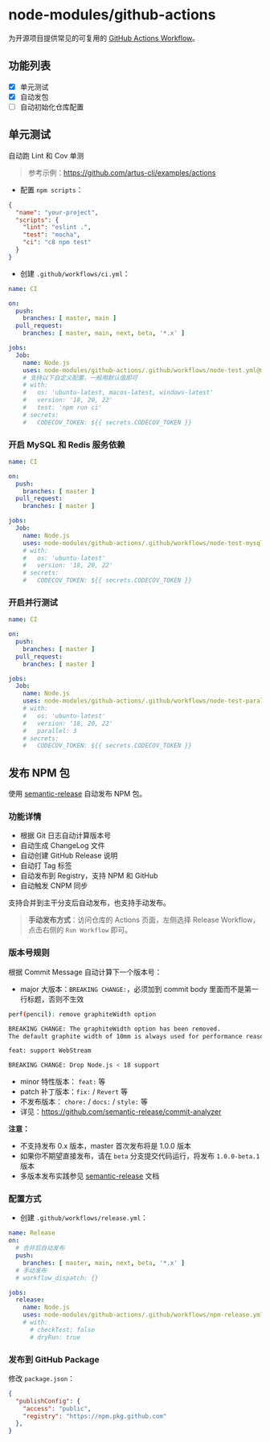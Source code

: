 # node-modules/github-actions

为开源项目提供常见的可复用的 [GitHub Actions Workflow](https://docs.github.com/en/actions/using-workflows/reusing-workflows#using-inputs-and-secrets-in-a-reusable-workflow)。

## 功能列表

- [x] 单元测试
- [x] 自动发包
- [ ] 自动初始化仓库配置

## 单元测试

自动跑 Lint 和 Cov 单测

> 参考示例：<https://github.com/artus-cli/examples/actions>

- 配置 `npm scripts`：

```json
{
  "name": "your-project",
  "scripts": {
    "lint": "eslint .",
    "test": "mocha",
    "ci": "c8 npm test"
  }
}
```

- 创建 `.github/workflows/ci.yml`：

```yaml
name: CI

on:
  push:
    branches: [ master, main ]
  pull_request:
    branches: [ master, main, next, beta, '*.x' ]

jobs:
  Job:
    name: Node.js
    uses: node-modules/github-actions/.github/workflows/node-test.yml@master
    # 支持以下自定义配置，一般用默认值即可
    # with:
    #   os: 'ubuntu-latest, macos-latest, windows-latest'
    #   version: '18, 20, 22'
    #   test: 'npm run ci'
    # secrets:
    #   CODECOV_TOKEN: ${{ secrets.CODECOV_TOKEN }}
```

### 开启 MySQL 和 Redis 服务依赖

```yaml
name: CI

on:
  push:
    branches: [ master ]
  pull_request:
    branches: [ master ]

jobs:
  Job:
    name: Node.js
    uses: node-modules/github-actions/.github/workflows/node-test-mysql.yml@master
    # with:
    #   os: 'ubuntu-latest'
    #   version: '18, 20, 22'
    # secrets:
    #   CODECOV_TOKEN: ${{ secrets.CODECOV_TOKEN }}
```

### 开启并行测试

```yaml
name: CI

on:
  push:
    branches: [ master ]
  pull_request:
    branches: [ master ]

jobs:
  Job:
    name: Node.js
    uses: node-modules/github-actions/.github/workflows/node-test-parallel.yml@master
    # with:
    #   os: 'ubuntu-latest'
    #   version: '18, 20, 22'
    #   parallel: 3
    # secrets:
    #   CODECOV_TOKEN: ${{ secrets.CODECOV_TOKEN }}
```

## 发布 NPM 包

使用 [semantic-release](https://semantic-release.gitbook.io/) 自动发布 NPM 包。

### 功能详情

- 根据 Git 日志自动计算版本号
- 自动生成 ChangeLog 文件
- 自动创建 GitHub Release 说明
- 自动打 Tag 标签
- 自动发布到 Registry，支持 NPM 和 GitHub
- 自动触发 CNPM 同步

支持合并到主干分支后自动发布，也支持手动发布。

> **手动发布方式**：访问仓库的 Actions 页面，左侧选择 Release Workflow，点击右侧的 `Run Workflow` 即可。

### 版本号规则

根据 Commit Message 自动计算下一个版本号：

- major 大版本：`BREAKING CHANGE:`，必须加到 commit body 里面而不是第一行标题，否则不生效

```bash
perf(pencil): remove graphiteWidth option

BREAKING CHANGE: The graphiteWidth option has been removed.
The default graphite width of 10mm is always used for performance reason.
```

```bash
feat: support WebStream

BREAKING CHANGE: Drop Node.js < 18 support
```

- minor 特性版本： `feat:` 等
- patch 补丁版本：`fix:` / `Revert` 等
- 不发布版本： `chore:` / `docs:` / `style:` 等
- 详见：<https://github.com/semantic-release/commit-analyzer>

**注意：**

- 不支持发布 0.x 版本，master 首次发布将是 1.0.0 版本
- 如果你不期望直接发布，请在 `beta` 分支提交代码运行，将发布 `1.0.0-beta.1` 版本
- 多版本发布实践参见 [semantic-release](https://semantic-release.gitbook.io/semantic-release/recipes/release-workflow/distribution-channels) 文档

### 配置方式

- 创建 `.github/workflows/release.yml`：

```yaml
name: Release
on:
  # 合并后自动发布
  push:
    branches: [ master, main, next, beta, '*.x' ]
  # 手动发布
  # workflow_dispatch: {}

jobs:
  release:
    name: Node.js
    uses: node-modules/github-actions/.github/workflows/npm-release.yml@master
    # with:
      # checkTest: false
      # dryRun: true
```

### 发布到 GitHub Package

修改 `package.json`：

```json
{
  "publishConfig": {
    "access": "public",
    "registry": "https://npm.pkg.github.com"
  },
}
```
